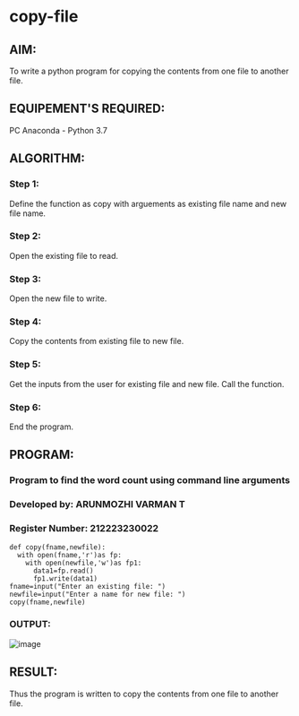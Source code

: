 # copy-file
## AIM:
To write a python program for copying the contents from one file to another file.
## EQUIPEMENT'S REQUIRED: 
PC
Anaconda - Python 3.7
## ALGORITHM: 
### Step 1:
Define the function as copy with arguements as existing file name and new file name.

### Step 2: 
Open the existing file to read.
 
### Step 3: 
Open the new file to write.

### Step 4:  
Copy the contents from existing file to new file.


### Step 5: 
Get the inputs from the user for existing file and new file. Call the function.

### Step 6: 
End the program.

## PROGRAM:
### Program to find the word count using command line arguments
### Developed by: ARUNMOZHI VARMAN T
### Register Number: 212223230022
```
def copy(fname,newfile):
  with open(fname,'r')as fp:
    with open(newfile,'w')as fp1:
      data1=fp.read()
      fp1.write(data1)
fname=input("Enter an existing file: ")
newfile=input("Enter a name for new file: ")
copy(fname,newfile)
```
### OUTPUT:
![image](https://github.com/ArunmozhiVarmanT/copy-file/assets/144870523/ad63e77e-45ef-4334-895e-bd69e86290ce)


## RESULT:
Thus the program is written to copy the contents from one file to another file.
